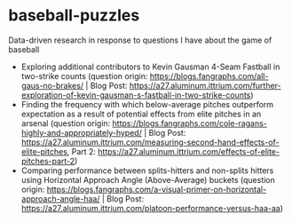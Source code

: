# baseball-puzzles
Data-driven research in response to questions I have about the game of baseball

- Exploring additional contributors to Kevin Gausman 4-Seam Fastball in two-strike counts (question origin: https://blogs.fangraphs.com/all-gaus-no-brakes/ | Blog Post: https://a27.aluminum.ittrium.com/further-exploration-of-kevin-gausman-s-fastball-in-two-strike-counts)
- Finding the frequency with which below-average pitches outperform expectation as a result of potential effects from elite pitches in an arsenal (question origin: https://blogs.fangraphs.com/cole-ragans-highly-and-appropriately-hyped/ | Blog Post: https://a27.aluminum.ittrium.com/measuring-second-hand-effects-of-elite-pitches, Part 2: https://a27.aluminum.ittrium.com/effects-of-elite-pitches-part-2)
- Comparing performance between splits-hitters and non-splits hitters using Horizontal Approach Angle (Above-Average) buckets (question origin: https://blogs.fangraphs.com/a-visual-primer-on-horizontal-approach-angle-haa/ | Blog Post: https://a27.aluminum.ittrium.com/platoon-performance-versus-haa-aa)
